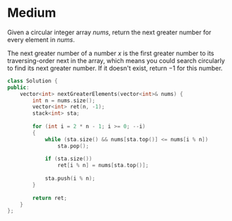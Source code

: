 # Medium

Given a circular integer array $nums$, return the next greater number for every element in $nums$.

The next greater number of a number $x$ is the first greater number to its traversing-order next in the array, which means you could search circularly to find its next greater number. If it doesn't exist, return $-1$ for this number.

```cpp
class Solution {
public:
    vector<int> nextGreaterElements(vector<int>& nums) {
        int n = nums.size();
        vector<int> ret(n, -1);
        stack<int> sta;
        
        for (int i = 2 * n - 1; i >= 0; --i)
        {
            while (sta.size() && nums[sta.top()] <= nums[i % n])
                sta.pop();
            
            if (sta.size())
                ret[i % n] = nums[sta.top()];
            
            sta.push(i % n);
        }
        
        return ret;
    }
};
```
